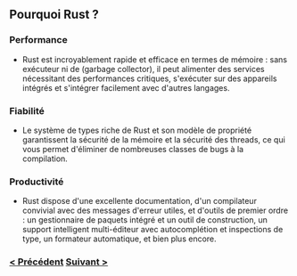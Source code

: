 ## Pourquoi Rust ?

### Performance

- Rust est incroyablement rapide et efficace en termes de mémoire : sans exécuteur ni de (garbage collector), il peut
  alimenter des services nécessitant des performances critiques, s'exécuter sur des appareils intégrés et s'intégrer
  facilement avec d'autres langages.

### Fiabilité

- Le système de types riche de Rust et son modèle de propriété garantissent la sécurité de la mémoire et la sécurité des
  threads, ce qui vous permet d'éliminer de nombreuses classes de bugs à la compilation.

### Productivité

- Rust dispose d'une excellente documentation, d'un compilateur convivial avec des messages d'erreur utiles, et d'outils
  de premier ordre : un gestionnaire de paquets intégré et un outil de construction, un support intelligent
  multi-éditeur avec autocomplétion et inspections de type, un formateur automatique, et bien plus encore.

### [< Précédent](./0-A.md) [Suivant >](./2.HowToInstall.md)